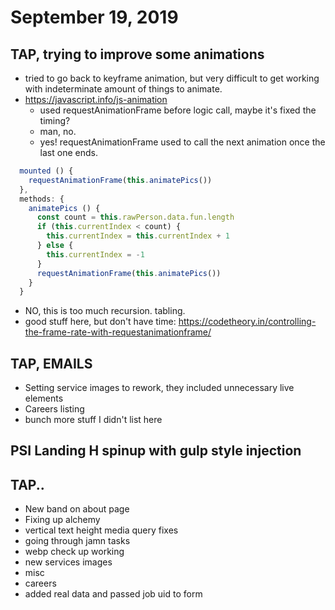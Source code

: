 # September 19, 2019

## TAP, trying to improve some animations
- tried to go back to keyframe animation, but very difficult to get working with indeterminate amount of things to animate. 
- https://javascript.info/js-animation
  - used requestAnimationFrame before logic call, maybe it's fixed the timing?
  - man, no.
  - yes! requestAnimationFrame used to call the next animation once the last one ends.

```js
  mounted () {
    requestAnimationFrame(this.animatePics())
  },
  methods: {
    animatePics () {
      const count = this.rawPerson.data.fun.length
      if (this.currentIndex < count) {
        this.currentIndex = this.currentIndex + 1
      } else {
        this.currentIndex = -1
      }
      requestAnimationFrame(this.animatePics())
    }
  }
```
- NO, this is too much recursion. tabling.
- good stuff here, but don't have time: https://codetheory.in/controlling-the-frame-rate-with-requestanimationframe/

## TAP, EMAILS
- Setting service images to rework, they included unnecessary live elements
- Careers listing
- bunch more stuff I didn't list here

## PSI Landing H spinup with gulp style injection

## TAP..
- New band on about page
- Fixing up alchemy
- vertical text height media query fixes
- going through jamn tasks
- webp check up working
- new services images
- misc
- careers
- added real data and passed job uid to form